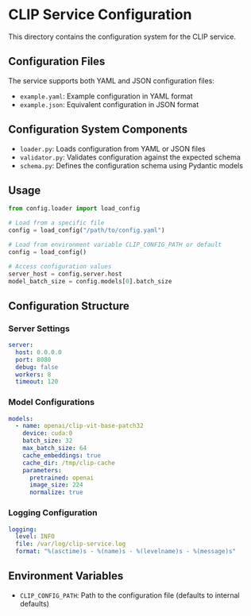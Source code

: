 # CLIP Service Configuration

This directory contains the configuration system for the CLIP service.

## Configuration Files

The service supports both YAML and JSON configuration files:

- `example.yaml`: Example configuration in YAML format
- `example.json`: Equivalent configuration in JSON format

## Configuration System Components

- `loader.py`: Loads configuration from YAML or JSON files
- `validator.py`: Validates configuration against the expected schema
- `schema.py`: Defines the configuration schema using Pydantic models

## Usage

```python
from config.loader import load_config

# Load from a specific file
config = load_config("/path/to/config.yaml")

# Load from environment variable CLIP_CONFIG_PATH or default
config = load_config()

# Access configuration values
server_host = config.server.host
model_batch_size = config.models[0].batch_size
```

## Configuration Structure

### Server Settings

```yaml
server:
  host: 0.0.0.0
  port: 8080
  debug: false
  workers: 8
  timeout: 120
```

### Model Configurations

```yaml
models:
  - name: openai/clip-vit-base-patch32
    device: cuda:0
    batch_size: 32
    max_batch_size: 64
    cache_embeddings: true
    cache_dir: /tmp/clip-cache
    parameters:
      pretrained: openai
      image_size: 224
      normalize: true
```

### Logging Configuration

```yaml
logging:
  level: INFO
  file: /var/log/clip-service.log
  format: "%(asctime)s - %(name)s - %(levelname)s - %(message)s"
```

## Environment Variables

- `CLIP_CONFIG_PATH`: Path to the configuration file (defaults to internal defaults) 